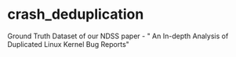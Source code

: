 # crash_deduplication
Ground Truth Dataset of our NDSS paper - " An In-depth Analysis of Duplicated Linux Kernel Bug Reports"
